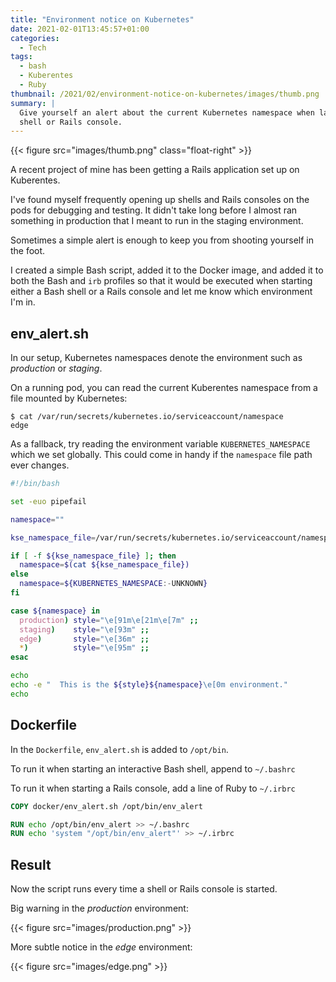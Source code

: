 ```yaml
---
title: "Environment notice on Kubernetes"
date: 2021-02-01T13:45:57+01:00
categories:
  - Tech
tags:
  - bash
  - Kuberentes
  - Ruby
thumbnail: /2021/02/environment-notice-on-kubernetes/images/thumb.png
summary: |
  Give yourself an alert about the current Kubernetes namespace when launching a Bash
  shell or Rails console.
---
```


{{< figure src="images/thumb.png" class="float-right" >}}

A recent project of mine has been getting a Rails application set up on Kuberentes.

I've found myself frequently opening up shells and Rails consoles on the pods for debugging and testing.
It didn't take long before I almost ran something in production that I meant to run in the staging environment.

Sometimes a simple alert is enough to keep you from shooting yourself in the foot.

I created a simple Bash script, added it to the Docker image, and added it to both
the Bash and `irb` profiles so that it would be executed when starting either
a Bash shell or a Rails console and let me know which environment I'm in.

## env_alert.sh

In our setup, Kubernetes namespaces denote the environment such as *production* or *staging*.

On a running pod, you can read the current Kuberentes namespace from a file mounted by Kubernetes:

```shell
$ cat /var/run/secrets/kubernetes.io/serviceaccount/namespace
edge
```

As a fallback, try reading the environment variable `KUBERNETES_NAMESPACE` which we set globally.
This could come in handy if the `namespace` file path ever changes.

```bash
#!/bin/bash

set -euo pipefail

namespace=""

kse_namespace_file=/var/run/secrets/kubernetes.io/serviceaccount/namespace

if [ -f ${kse_namespace_file} ]; then
  namespace=$(cat ${kse_namespace_file})
else
  namespace=${KUBERNETES_NAMESPACE:-UNKNOWN}
fi

case ${namespace} in
  production) style="\e[91m\e[21m\e[7m" ;;
  staging)    style="\e[93m" ;;
  edge)       style="\e[36m" ;;
  *)          style="\e[95m" ;;
esac

echo
echo -e "  This is the ${style}${namespace}\e[0m environment."
echo
```

## Dockerfile

In the `Dockerfile`, `env_alert.sh` is added to `/opt/bin`.

To run it when starting an interactive Bash shell, append to `~/.bashrc`

To run it when starting a Rails console, add a line of Ruby to `~/.irbrc`

```Dockerfile
COPY docker/env_alert.sh /opt/bin/env_alert

RUN echo /opt/bin/env_alert >> ~/.bashrc
RUN echo 'system "/opt/bin/env_alert"' >> ~/.irbrc
```

## Result

Now the script runs every time a shell or Rails console is started.

Big warning in the _production_ environment:

{{< figure src="images/production.png" >}}

More subtle notice in the _edge_ environment:

{{< figure src="images/edge.png" >}}
